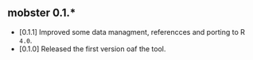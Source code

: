 ## mobster 0.1.*

* [0.1.1] Improved some data managment, referencces and porting to R `4.0`.
* [0.1.0] Released the first version oaf the tool.
